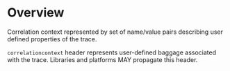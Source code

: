 # Overview

Correlation context represented by set of name/value pairs describing user defined properties of the trace.

`correlationcontext` header represents user-defined baggage associated with the trace. Libraries and platforms MAY propagate this header.
